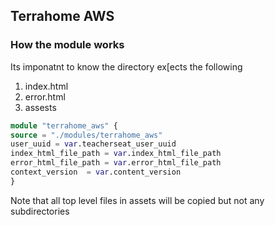 ## Terrahome AWS

### How the module works


Its imponatnt to know the directory ex[ects the following
1. index.html
2. error.html
3. assests

```tf
module "terrahome_aws" {
source = "./modules/terrahome_aws"
user_uuid = var.teacherseat_user_uuid
index_html_file_path = var.index_html_file_path
error_html_file_path = var.error_html_file_path
context_version  = var.content_version
}
```


Note that all top level files in assets will be copied but not any subdirectories